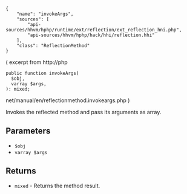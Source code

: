 ``` yamlmeta
{
    "name": "invokeArgs",
    "sources": [
        "api-sources/hhvm/hphp/runtime/ext/reflection/ext_reflection_hni.php",
        "api-sources/hhvm/hphp/hack/hhi/reflection.hhi"
    ],
    "class": "ReflectionMethod"
}
```




( excerpt from http://php




``` Hack
public function invokeArgs(
  $obj,
  varray $args,
): mixed;
```




net/manual/en/reflectionmethod.invokeargs.php
)




Invokes the reflected method and pass its arguments as array.




## Parameters




+ ` $obj `
+ ` varray $args `




## Returns




* ` mixed ` - Returns the method result.
<!-- HHAPIDOC -->
